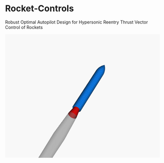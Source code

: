 # Rocket-Controls
Robust Optimal Autopilot Design for Hypersonic Reentry Thrust Vector Control of Rockets

<p align="center">
  <img src="Gimbaled_thrust_animation.gif">
</p>

